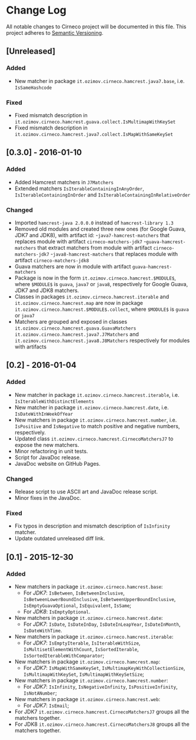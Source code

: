 # Change Log
All notable changes to Cirneco project will be documented in this file.
This project adheres to [Semantic Versioning](http://semver.org/).

## [Unreleased]
### Added
- New matcher in package `it.ozimov.cirneco.hamcrest.java7.base`, i.e. `IsSameHashcode`

### Fixed
- Fixed mismatch description in `it.ozimov.cirneco.hamcrest.guava.collect.IsMultimapWithKeySet`
- Fixed mismatch description in `it.ozimov.cirneco.hamcrest.java7.collect.IsMapWithSameKeySet`



## [0.3.0] - 2016-01-10
### Added
- Added Hamcrest matchers in `J7Matchers`
- Extended matchers `IsIterableContainingInAnyOrder`, `IsIterableContainingInOrder` and
  `IsIterableContainingInRelativeOrder`

### Changed
- Imported `hamcrest-java 2.0.0.0` instead of `hamcrest-library 1.3`
- Removed old modules and created three new ones (for Google Guava, JDK7 and JDK8), with artifact id:
    -`java7-hamcrest-matchers` that replaces module with artifact `cirneco-matchers-jdk7`
    -`guava-hamcrest-matchers` that extract matchers from module with artifact `cirneco-matchers-jdk7`
    -`java8-hamcrest-matchers` that replaces module with artifact `cirneco-matchers-jdk8`
- Guava matchers are now in module with artifact `guava-hamcrest-matchers`
- Package is now in the form `it.ozimov.cirneco.hamcrest.$MODULE$`,
  where `$MODULE$` is `guava`, `java7` or `java8`, respectively for Google Guava, JDK7 and JDK8 matchers.
- Classes in packages `it.ozimov.cirneco.hamcrest.iterable` and
  `it.ozimov.cirneco.hamcrest.map` are now in package
  `it.ozimov.cirneco.hamcrest.$MODULE$.collect`, where `$MODULE$` is `guava` or `java7`
- Matchers are grouped and exposed in classes `it.ozimov.cirneco.hamcrest.guava.GuavaMatchers`
   `it.ozimov.cirneco.hamcrest.java7.J7Matchers` and `it.ozimov.cirneco.hamcrest.java8.J8Matchers`
   respectively for modules with artifacts



## [0.2] - 2016-01-04
### Added
- New matcher in package `it.ozimov.cirneco.hamcrest.iterable`, i.e. `IsIterableWithDistinctElements`
- New matcher in package `it.ozimov.cirneco.hamcrest.date`, i.e. `IsDateWithInWeekOfYear`
- New matchers in package `it.ozimov.cirneco.hamcrest.number`, i.e. `IsPositive` and  `IsNegative`
to match positive and negative numbers, respectively.
- Updated class `it.ozimov.cirneco.hamcrest.CirnecoMatchersJ7` to expose the new matchers.
- Minor refactoring in unit tests.
- Script for JavaDoc release.
- JavaDoc website on GitHub Pages.

### Changed
- Release script to use ASCII art and JavaDoc release script.
- Minor fixes in the JavaDoc.

### Fixed
- Fix typos in description and mismatch description of `IsInfinity` matcher.
- Update outdated unreleased diff link.



## [0.1] - 2015-12-30
### Added
- New matchers in package `it.ozimov.cirneco.hamcrest.base`:
  * For _JDK7_: `IsBetween`, `IsBetweenInclusive`,  `IsBetweenLowerBoundInclusive`,  `IsBetweenUpperBoundInclusive`,
     `IsEmptyGuavaOptional`, `IsEquivalent`,  `IsSame`;
  * For _JDK8_: `IsEmptyOptional`.
- New matchers in package `it.ozimov.cirneco.hamcrest.date`:
  * For _JDK7_: `IsDate`, `IsDateInDay`, `IsDateInLeapYear`, `IsDateInMonth`, `IsDateWithTime`.
- New matchers in package `it.ozimov.cirneco.hamcrest.iterable`:
  * For _JDK7_: `IsEmptyIterable`, `IsIterableWithSize`, `IsMultisetElementWithCount`, `IsSortedIterable`,
     `IsSortedIterableWithComparator`;
- New matchers in package `it.ozimov.cirneco.hamcrest.map`:
  * For _JDK7_: `IsMapWithSameKeySet`, `IsMultimapKeyWithCollectionSize`, `IsMultimapWithKeySet`, `IsMultimapWithKeySetSize`;
- New matchers in package `it.ozimov.cirneco.hamcrest.number`:
  * For _JDK7_: `IsInfinity`, `IsNegativeInfinity`, `IsPositiveInfinity`, `IsNotANumber`;
- New matchers in package `it.ozimov.cirneco.hamcrest.web`:
  * For _JDK7_: `IsEmail`;
- For JDK7 `it.ozimov.cirneco.hamcrest.CirnecoMatchersJ7` groups all the matchers together.
- For JDK8 `it.ozimov.cirneco.hamcrest.CirnecoMatchersJ8` groups all the matchers together.
